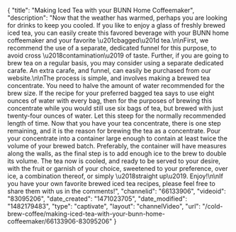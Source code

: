 {
    "title": "Making Iced Tea with your BUNN Home Coffeemaker",
    "description": "Now that the weather has warmed, perhaps you are looking for drinks to keep you cooled. If you like to enjoy a glass of freshly brewed iced tea, you can easily create this favored beverage with your BUNN home coffeemaker and your favorite \u201cbagged\u201d tea.\n\nFirst, we recommend the use of a separate, dedicated funnel for this purpose, to avoid cross \u2018contamination\u2019 of taste. Further, if you are going to brew tea on a regular basis, you may consider using a separate dedicated carafe. An extra carafe, and funnel, can easily be purchased from our website.\n\nThe process is simple, and involves making a brewed tea concentrate. You need to halve the amount of water recommended for the brew size. If the recipe for your preferred bagged tea says to use eight ounces of water with every bag, then for the purposes of brewing this concentrate while you would still use six bags of tea, but brewed with just twenty-four ounces of water. Let this steep for the normally recommended length of time. Now that you have your tea concentrate, there is one step remaining, and it is the reason for brewing the tea as a concentrate. Pour your concentrate into a container large enough to contain at least twice the volume of your brewed batch. Preferably, the container will have measures along the walls, as the final step is to add enough ice to the brew to double its volume. The tea now is cooled, and ready to be served to your desire, with the fruit or garnish of your choice, sweetened to your preference, over ice, a combination thereof, or simply \u2018straight up\u2019. Enjoy!\n\nIf you have your own favorite brewed iced tea recipes, please feel free to share them with us in the comments!",
    "channelid": "66133906",
    "videoid": "83095206",
    "date_created": "1471023705",
    "date_modified": "1482179483",
    "type": "captivate",
    "layout": "channelVideo",
    "url": "\/cold-brew-coffee\/making-iced-tea-with-your-bunn-home-coffeemaker\/66133906-83095206"
}